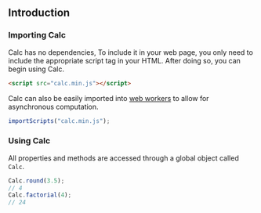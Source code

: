 ## Introduction

### Importing Calc

Calc has no dependencies, To include it in your web page, you only need to include the appropriate script tag in your HTML. After doing so, you can begin using Calc.

```html
<script src="calc.min.js"></script>
```

Calc can also be easily imported into [web workers](https://developer.mozilla.org/en-US/docs/DOM/Using_web_workers) to allow for asynchronous computation.

```javascript
importScripts("calc.min.js");
```

### Using Calc

All properties and methods are accessed through a global object called `Calc`.

```javascript
Calc.round(3.5);
// 4
Calc.factorial(4);
// 24
```

